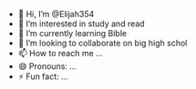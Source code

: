 - 👋 Hi, I’m @Elijah354
- 👀 I’m interested in study and read
- 🌱 I’m currently learning Bible
- 💞️ I’m looking to collaborate on big high schol
- 📫 How to reach me ...
- 😄 Pronouns: ...
- ⚡ Fun fact: ...

<!---
Elijah354/Elijah354 is a ✨ special ✨ repository because its `README.md` (this file) appears on your GitHub profile.
You can click the Preview link to take a look at your changes.
--->
